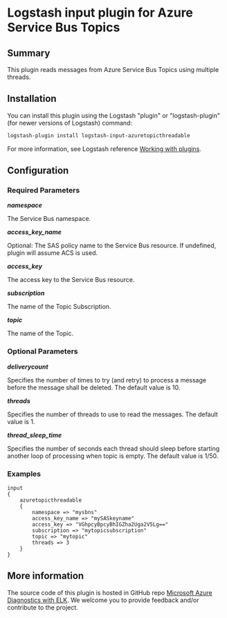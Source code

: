 # Logstash input plugin for Azure Service Bus Topics

## Summary
This plugin reads messages from Azure Service Bus Topics using multiple threads.

## Installation
You can install this plugin using the Logstash "plugin" or "logstash-plugin" (for newer versions of Logstash) command:
```sh
logstash-plugin install logstash-input-azuretopicthreadable
```
For more information, see Logstash reference [Working with plugins](https://www.elastic.co/guide/en/logstash/current/working-with-plugins.html).

## Configuration
### Required Parameters
__*namespace*__

The Service Bus namespace.

__*access_key_name*__

Optional: The SAS policy name to the Service Bus resource. If undefined, plugin will assume ACS is used.

__*access_key*__

The access key to the Service Bus resource.

__*subscription*__

The name of the Topic Subscription.

__*topic*__

The name of the Topic.

### Optional Parameters
__*deliverycount*__

Specifies the number of times to try (and retry) to process a message before the message shall be deleted. The default value is 10.

__*threads*__

Specifies the number of threads to use to read the messages. The default value is 1.

__*thread_sleep_time*__

Specifies the number of seconds each thread should sleep before starting another loop of processing when topic is empty. The default value is 1/50.

### Examples
```
input
{
    azuretopicthreadable
    {
        namespace => "mysbns"
        access_key_name => "mySASkeyname"
        access_key => "VGhpcyBpcyBhIGZha2Uga2V5Lg=="
        subscription => "mytopicsubscription"
        topic => "mytopic"
        threads => 3
    }
}
```

## More information
The source code of this plugin is hosted in GitHub repo [Microsoft Azure Diagnostics with ELK](https://github.com/Azure/azure-diagnostics-tools). We welcome you to provide feedback and/or contribute to the project.